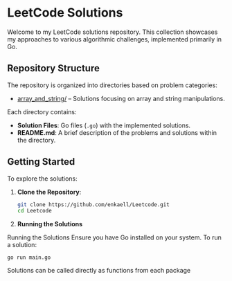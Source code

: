 # LeetCode Solutions

Welcome to my LeetCode solutions repository. This collection showcases my approaches to various algorithmic challenges, implemented primarily in Go.

## Repository Structure

The repository is organized into directories based on problem categories:

- [array_and_string/](https://github.com/enkaell/Leetcode/tree/main/array_and_string) – Solutions focusing on array and string manipulations.

Each directory contains:

- **Solution Files**: Go files (`.go`) with the implemented solutions.
- **README.md**: A brief description of the problems and solutions within the directory.

## Getting Started

To explore the solutions:

1. **Clone the Repository**:
   ```sh
   git clone https://github.com/enkaell/Leetcode.git
   cd Leetcode
   ```


2. **Running the Solutions**

Running the Solutions
Ensure you have Go installed on your system. To run a solution:
```
go run main.go
```
Solutions can be called directly as functions from each package
